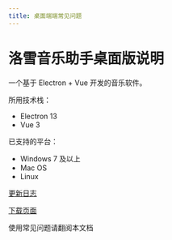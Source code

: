 ```yaml
---
title: 桌面端端常见问题
---
```


# 洛雪音乐助手桌面版说明

一个基于 Electron + Vue 开发的音乐软件。

所用技术栈：

- Electron 13
- Vue 3

已支持的平台：

- Windows 7 及以上
- Mac OS
- Linux

[更新日志](https://github.com/lyswhut/lx-music-desktop/blob/master/CHANGELOG.md)

[下载页面](../../download/index.md)

使用常见问题请翻阅本文档
